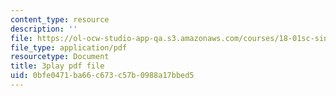 ```yaml
---
content_type: resource
description: ''
file: https://ol-ocw-studio-app-qa.s3.amazonaws.com/courses/18-01sc-single-variable-calculus-fall-2010/0bfe0471ba66c673c57b0988a17bbed5_CXKoCMVqM9s.pdf
file_type: application/pdf
resourcetype: Document
title: 3play pdf file
uid: 0bfe0471-ba66-c673-c57b-0988a17bbed5
---
```

